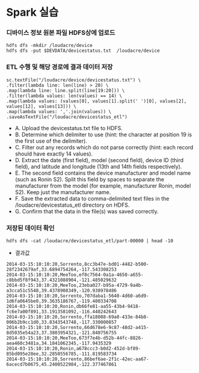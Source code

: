 # Spark 실습
### 디바이스 정보 원본 파일 HDFS상에 업로드
```
hdfs dfs -mkdir /loudacre/device
hdfs dfs -put $DEVDATA/devicestatus.txt  /loudacre/device
```

### ETL 수행 및 해당 경로에 결과 데이터 저장
```
sc.textFile("/loudacre/device/devicestatus.txt") \
.filter(lambda line: len(line) > 20) \
.map(lambda line: line.split(line[19:20])) \
.filter(lambda values: len(values) == 14) \
.map(lambda values: (values[0], values[1].split(' ')[0], values[2], values[12], values[13])) \
.map(lambda values: ','.join(values)) \
.saveAsTextFile("/loudacre/devicestatus_etl")
```
- A. Upload the devicestatus.txt file to HDFS.
- B. Determine which delimiter to use (hint: the character at
position 19 is the first use of the delimiter).
- C. Filter out any records which do not parse correctly 
(hint: each record should have exactly 14 values).
- D. Extract the date (first field), model (second field), device ID 
(third field), and latitude and longitude (13th and 14th fields respectively).
- E. The second field contains the device manufacturer and model name (such as Ronin S2). 
Split this field by spaces to separate
the manufacturer from the model (for example, manufacturer Ronin, model S2). 
Keep just the manufacturer name.
- F. Save the extracted data to comma-delimited text files in the
/loudacre/devicestatus_etl directory on HDFS.
- G. Confirm that the data in the file(s) was saved correctly.

### 저장된 데이터 확인
```
hdfs dfs -cat /loudacre/devicestatus_etl/part-00000 | head -10
```
- 결과값
```
2014-03-15:10:10:20,Sorrento,8cc3b47e-bd01-4482-b500-28f2342679af,33.6894754264,-117.543308253
2014-03-15:10:10:20,MeeToo,ef8c7564-0a1a-4650-a655-c8bbd5f8f943,37.4321088904,-121.485029632
2014-03-15:10:10:20,MeeToo,23eba027-b95a-4729-9a4b-a3cca51c5548,39.4378908349,-120.938978486
2014-03-15:10:10:20,Sorrento,707daba1-5640-4d60-a6d9-1d6fa0645be0,39.3635186767,-119.400334708
2014-03-15:10:10:20,Ronin,db66fe81-aa55-43b4-9418-fc6e7a00f891,33.1913581092,-116.448242643
2014-03-15:10:10:20,Sorrento,ffa18088-69a0-433e-84b8-006b2b9cc1d0,33.8343543748,-117.330000857
2014-03-15:10:10:20,Sorrento,66d678e6-9c87-48d2-a415-8d5035e54a23,37.3803954321,-121.840756755
2014-03-15:10:10:20,MeeToo,673f7e4b-d52b-44fc-8826-aea460c3481a,34.1841062345,-117.9435329
2014-03-15:10:10:20,Ronin,a678ccc3-b0d2-452d-bf89-85bd095e28ee,32.2850556785,-111.819583734
2014-03-15:10:10:20,Sorrento,86bef6ae-2f1c-42ec-aa67-6acecd7b0675,45.2400522984,-122.377467861
```